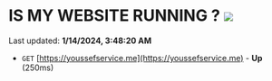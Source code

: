 # IS MY WEBSITE RUNNING ? [![](https://img.shields.io/static/v1?label=Sponsor&message=%E2%9D%A4&logo=GitHub&color=%23fe8e86)](https://github.com/sponsors/<username>)

Last updated: **1/14/2024, 3:48:20 AM**

- `GET` [https://youssefservice.me](https://youssefservice.me) - **Up** (250ms)
